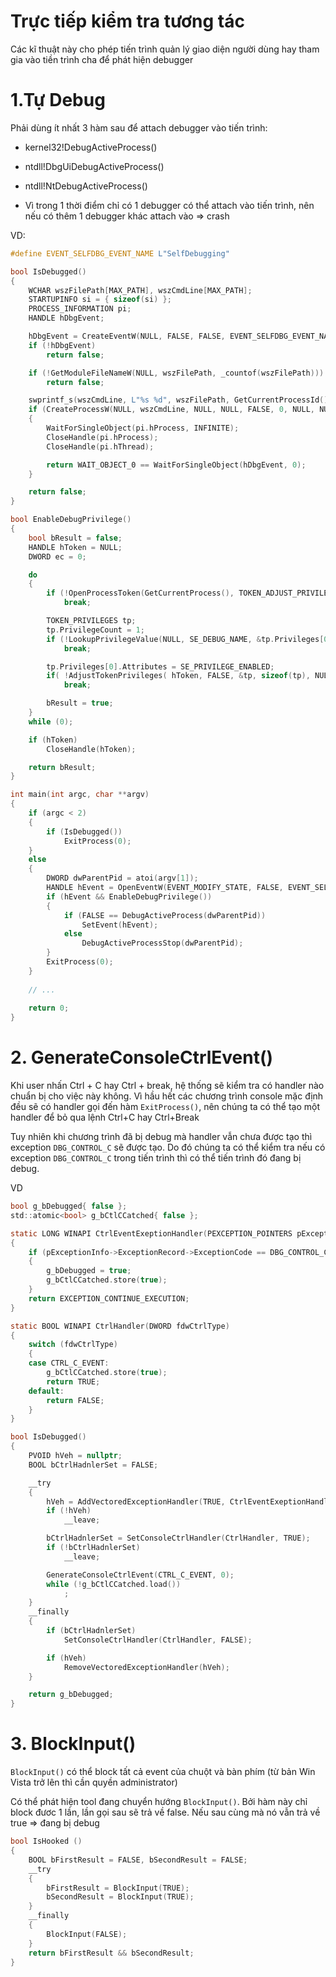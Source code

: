 # Trực tiếp kiểm tra tương tác

Các kĩ thuật này cho phép tiến trình quản lý giao diện người dùng hay tham gia vào tiền trình cha để phát hiện debugger

# 1.Tự Debug

Phải dùng ít nhất 3 hàm sau để attach debugger vào tiến trình:

- kernel32!DebugActiveProcess()

- ntdll!DbgUiDebugActiveProcess()

- ntdll!NtDebugActiveProcess()

* Vì trong 1 thời điểm chỉ có 1 debugger có thể attach vào tiến trình, nên nếu có thêm 1 debugger khác attach vào  => crash

VD:

```C
#define EVENT_SELFDBG_EVENT_NAME L"SelfDebugging"

bool IsDebugged()
{
    WCHAR wszFilePath[MAX_PATH], wszCmdLine[MAX_PATH];
    STARTUPINFO si = { sizeof(si) };
    PROCESS_INFORMATION pi;
    HANDLE hDbgEvent;

    hDbgEvent = CreateEventW(NULL, FALSE, FALSE, EVENT_SELFDBG_EVENT_NAME);
    if (!hDbgEvent)
        return false;

    if (!GetModuleFileNameW(NULL, wszFilePath, _countof(wszFilePath)))
        return false;

    swprintf_s(wszCmdLine, L"%s %d", wszFilePath, GetCurrentProcessId());
    if (CreateProcessW(NULL, wszCmdLine, NULL, NULL, FALSE, 0, NULL, NULL, &si, &pi))
    {
        WaitForSingleObject(pi.hProcess, INFINITE);
        CloseHandle(pi.hProcess);
        CloseHandle(pi.hThread);

        return WAIT_OBJECT_0 == WaitForSingleObject(hDbgEvent, 0);      
    }

    return false;
}

bool EnableDebugPrivilege() 
{
    bool bResult = false;
    HANDLE hToken = NULL;
    DWORD ec = 0;

    do
    {
        if (!OpenProcessToken(GetCurrentProcess(), TOKEN_ADJUST_PRIVILEGES, &hToken))
            break;

        TOKEN_PRIVILEGES tp; 
        tp.PrivilegeCount = 1;
        if (!LookupPrivilegeValue(NULL, SE_DEBUG_NAME, &tp.Privileges[0].Luid))
            break;

        tp.Privileges[0].Attributes = SE_PRIVILEGE_ENABLED;
        if( !AdjustTokenPrivileges( hToken, FALSE, &tp, sizeof(tp), NULL, NULL))
            break;

        bResult = true;
    }
    while (0);

    if (hToken) 
        CloseHandle(hToken);

    return bResult;
}

int main(int argc, char **argv)
{
    if (argc < 2)
    {        
        if (IsDebugged())
            ExitProcess(0);
    }
    else
    {
        DWORD dwParentPid = atoi(argv[1]);
        HANDLE hEvent = OpenEventW(EVENT_MODIFY_STATE, FALSE, EVENT_SELFDBG_EVENT_NAME);
        if (hEvent && EnableDebugPrivilege())
        {
            if (FALSE == DebugActiveProcess(dwParentPid))
                SetEvent(hEvent);
            else
                DebugActiveProcessStop(dwParentPid);
        }
        ExitProcess(0);
    }
    
    // ...
    
    return 0;
}
```

# 2. GenerateConsoleCtrlEvent()

Khi user nhấn Ctrl + C hay Ctrl + break, hệ thống sẽ kiểm tra có handler nào chuẩn bị cho việc này không. Vì hầu hết các chương trình console mặc định đều sẽ có handler gọi đến hàm ```ExitProcess()```, nên chúng ta có thể tạo một handler để bỏ qua lệnh Ctrl+C hay Ctrl+Break

Tuy nhiên khi chương trình đã bị debug mà handler vẫn chưa được tạo thì exception ```DBG_CONTROL_C``` sẽ được tạo. Do đó chúng ta có thể kiểm tra nếu có exception ```DBG_CONTROL_C``` trong tiến trình thì có thể tiến trình đó đang bị debug.

VD

```C
bool g_bDebugged{ false };
std::atomic<bool> g_bCtlCCatched{ false };

static LONG WINAPI CtrlEventExeptionHandler(PEXCEPTION_POINTERS pExceptionInfo)
{
    if (pExceptionInfo->ExceptionRecord->ExceptionCode == DBG_CONTROL_C)
    {
        g_bDebugged = true;
        g_bCtlCCatched.store(true);
    }
    return EXCEPTION_CONTINUE_EXECUTION;
}

static BOOL WINAPI CtrlHandler(DWORD fdwCtrlType)
{
    switch (fdwCtrlType)
    {
    case CTRL_C_EVENT:
        g_bCtlCCatched.store(true);
        return TRUE;
    default:
        return FALSE;
    }
}

bool IsDebugged()
{
    PVOID hVeh = nullptr;
    BOOL bCtrlHadnlerSet = FALSE;

    __try
    {
        hVeh = AddVectoredExceptionHandler(TRUE, CtrlEventExeptionHandler);
        if (!hVeh)
            __leave;

        bCtrlHadnlerSet = SetConsoleCtrlHandler(CtrlHandler, TRUE);
        if (!bCtrlHadnlerSet)
            __leave;

        GenerateConsoleCtrlEvent(CTRL_C_EVENT, 0);
        while (!g_bCtlCCatched.load())
            ;
    }
    __finally
    {
        if (bCtrlHadnlerSet)
            SetConsoleCtrlHandler(CtrlHandler, FALSE);

        if (hVeh)
            RemoveVectoredExceptionHandler(hVeh);
    }

    return g_bDebugged;
}
```

# 3. BlockInput()

```BlockInput()``` có thể block tất cả event của chuột và bàn phím (từ bản Win Vista trở lên thì cần quyền administrator)

Có thể phát hiện tool đang chuyển hướng ```BlockInput()```. Bởi hàm này chỉ block đươc 1 lần, lần gọi sau sẽ trả về false. Nếu sau cùng mà nó vẫn trả về true => đang bị debug

```C
bool IsHooked ()
{
    BOOL bFirstResult = FALSE, bSecondResult = FALSE;
    __try
    {
        bFirstResult = BlockInput(TRUE);
        bSecondResult = BlockInput(TRUE);
    }
    __finally
    {
        BlockInput(FALSE);
    }
    return bFirstResult && bSecondResult;
}
```


